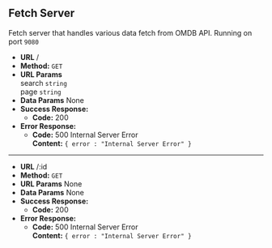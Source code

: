 **Fetch Server**
----
Fetch server that handles various data fetch from OMDB API. Running on port `9080`

* **URL**
  /
* **Method:**
  `GET`
*  **URL Params** <br />
    search `string` <br />
    page `string`
* **Data Params**
    None
* **Success Response:**
  * **Code:** 200 <br />
* **Error Response:**
  * **Code:** 500 Internal Server Error <br />
    **Content:** `{ error : "Internal Server Error" }`
----
* **URL**
  /:id
* **Method:**
  `GET`
*  **URL Params**
    None
* **Data Params**
    None
* **Success Response:**
  * **Code:** 200 <br />
* **Error Response:**
  * **Code:** 500 Internal Server Error <br />
    **Content:** `{ error : "Internal Server Error" }`
